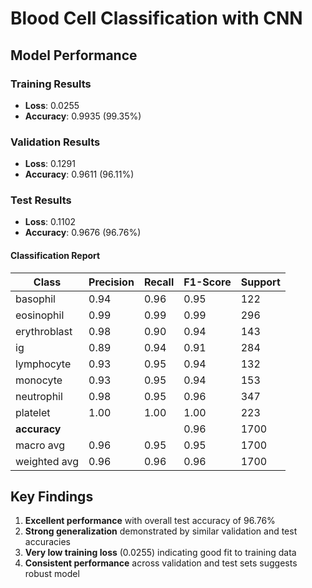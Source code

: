 # Blood Cell Classification with CNN

## Model Performance

### Training Results
- **Loss**: 0.0255
- **Accuracy**: 0.9935 (99.35%)

### Validation Results
- **Loss**: 0.1291
- **Accuracy**: 0.9611 (96.11%)

### Test Results
- **Loss**: 0.1102
- **Accuracy**: 0.9676 (96.76%)

#### Classification Report

| Class        | Precision | Recall | F1-Score | Support |
|--------------|-----------|--------|----------|---------|
| basophil     | 0.94      | 0.96   | 0.95     | 122     |
| eosinophil   | 0.99      | 0.99   | 0.99     | 296     |
| erythroblast | 0.98      | 0.90   | 0.94     | 143     |
| ig           | 0.89      | 0.94   | 0.91     | 284     |
| lymphocyte   | 0.93      | 0.95   | 0.94     | 132     |
| monocyte     | 0.93      | 0.95   | 0.94     | 153     |
| neutrophil   | 0.98      | 0.95   | 0.96     | 347     |
| platelet     | 1.00      | 1.00   | 1.00     | 223     |
| **accuracy** |           |        | 0.96     | 1700    |
| macro avg    | 0.96      | 0.95   | 0.95     | 1700    |
| weighted avg | 0.96      | 0.96   | 0.96     | 1700    |

## Key Findings

1. **Excellent performance** with overall test accuracy of 96.76%
2. **Strong generalization** demonstrated by similar validation and test accuracies
3. **Very low training loss** (0.0255) indicating good fit to training data
4. **Consistent performance** across validation and test sets suggests robust model
